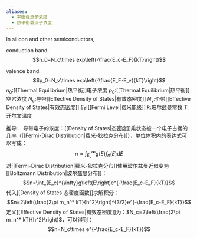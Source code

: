 ```yaml
---
aliases:
  - 平衡载流子浓度
  - 热平衡载流子浓度
---
```


In silicon and other semiconductors,

conduction band:
	$$n_0=N_c\times exp\left(-\frac{E_c-E_F}{kT}\right)$$

valence band:
$$p_0=N_v\times exp\left(-\frac{E_F-E_v}{kT}\right)$$
$n_0$:[[Thermal Equilibrium|热平衡]]电子浓度
$p_0$:[[Thermal Equilibrium|热平衡]]空穴浓度
$N_c$:导带[[Effective Density of States|有效态密度]]
$N_v$:价带[[Effective Density of States|有效态密度]]
$E_F$:[[Fermi Level|费米能级]]
$k$:玻尔兹曼常数
$T$:开尔文温度

推导：
导带电子的浓度：[[Density of States|态密度]]乘状态被一个电子占据的几率（[[Fermi-Dirac Distribution|费米-狄拉克分布]]），单位体积内的表达式可以写成：
$$n=\int_{E_c}^{\infty}g\left(E\right)f_n\left(E\right)\mathrm{d}E$$
对[[Fermi-Dirac Distribution|费米-狄拉克分布]]使用玻尔兹曼近似变为[[Boltzmann Distribution|玻尔兹曼分布]]：
$$n=\int_{E_c}^{\infty}g\left(E\right)e^{-\frac{E_c-E_F}{kT}}$$
代入[[Density of States|态密度函数]]求解积分：
$$n=2\left(\frac{2\pi m_n^* kT}{h^2}\right)^{3/2}e^{-\frac{E_c-E_F}{kT}}$$
定义[[Effective Density of States|有效态密度]]为：$N_c=2\left(\frac{2\pi m_n^* kT}{h^2}\right)$，可以得到：
$$n=N_c\times e^{-\frac{E_c-E_F}{kT}}$$
